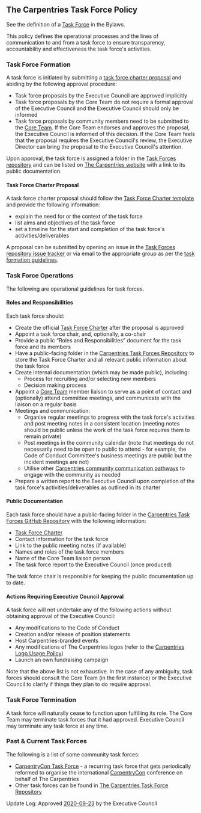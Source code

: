 ## The Carpentries Task Force Policy

See the definition of a [Task Force](https://docs.carpentries.org/topic_folders/governance/bylaws.html#committees-and-task-forces)
in the Bylaws. 

This policy defines the operational processes and the lines of communication to and from a task force
to ensure transparency, accountability and effectiveness the task force's activities.

### Task Force Formation                                             
A task force is initiated by submitting a [task force charter proposal](#task-force-charter-proposal) and abiding by the following approval procedure:

- Task force proposals by the Executive Council are approved implicitly
- Task force proposals by the Core Team do not require a formal approval of the Executive Council and the Executive Council should only be informed
- Task force proposals by community members need to be submitted to the [Core Team](mailto:team@carpentries.org).
  If the Core Team endorses and approves the proposal, the Executive Council is informed of this decision. If the Core 
Team feels that the proposal requires the Executive Council's review, 
the Executive Director can bring the proposal to the Executive Council's attention.

Upon approval, the task force is assigned a folder in the 
[Task Forces repository](https://github.com/carpentries/task-forces) and can be 
listed on [The Carpentries website](https://carpentries.org/committees/) with a link to its public documentation.

#### Task Force Charter Proposal
A task force charter proposal should follow the [Task Force Charter template](https://github.com/carpentries/task-forces/blob/master/task-force-charter-template.md) 
and provide the following information:

- explain the need for or the context of the task force
- list aims and objectives of the task force
- set a timeline for the start and completion of the task force's activities/deliverables

A proposal can be submitted by opening an issue in the [Task Forces repository issue tracker](https://github.com/carpentries/task-forces/issues)
or via email to the appropriate group as per the [task formation guidelines](#task-force-formation). 

### Task Force Operations
The following are operational guidelines for task forces.

#### Roles and Responsibilities
Each task force should:
- Create the official [Task Force Charter](https://github.com/carpentries/task-forces/blob/master/task-force-charter-template.md) after the proposal is approved
- Appoint a task force chair, and, optionally, a co-chair
- Provide a public “Roles and Responsibilities” document for the task force and its members
- Have a public-facing folder in the [Carpentries Task Forces Repository](https://github.com/carpentries/task-forces) to store the Task Force Charter and all relevant public information about the task force
- Create internal documentation (which may be made public), including:
  - Process for recruiting and/or selecting new members
  - Decision making process
- Appoint a [Core Team](https://carpentries.org/team/) member liaison to serve as a point of contact and (optionally) attend committee meetings, and
  communicate with the liaison on a regular basis
- Meetings and communication:
  - Organise regular meetings to progress with the task force's activities and post meeting notes in a consistent location (meeting notes should be public unless the work of the task force requires them to remain private)
  - Post meetings in the community calendar (note that meetings do not necessarily need to be open to public to attend - for example, the Code of Conduct Committee's
    business meetings are public but the incident meetings are not)
  - Utilise other [Carpentries community communication pathways](https://docs.carpentries.org/topic_folders/communications/index.html) to engage with the community as needed
- Prepare a written report to the Executive Council upon completion of the task force's activities/deliverables as outlined in its charter

#### Public Documentation
Each task force should have a public-facing folder in the 
[Carpentries Task Forces GitHub Repository](https://github.com/carpentries/task-forces) with the following information:

- [Task Force Charter](https://github.com/carpentries/task-forces/blob/master/task-force-charter-template.md)
- Contact information for the task force
- Link to the public meeting notes (if available)
- Names and roles of the task force members
- Name of the Core Team liaison person
- The task force report to the Executive Council (once produced)

The task force chair is responsible for keeping the public documentation up to date.

#### Actions Requiring Executive Council Approval
A task force will not undertake any of the following actions without obtaining approval of the Executive Council:

- Any modifications to the Code of Conduct
- Creation and/or release of position statements
- Host Carpentries-branded events
- Any modifications of The Carpentries logos (refer to the [Carpentries Logo Usage Policy](https://docs.carpentries.org/topic_folders/communications/resources/logos.html))
- Launch an own fundraising campaign

Note that the above list is not exhaustive. In the case of any ambiguity, task forces should consult the Core Team (in the first instance) or the
Executive Council to clarify if things they plan to do require approval.

### Task Force Termination
A task force will naturally cease to function upon fulfilling its role. 
The Core Team may terminate task forces that it had approved.
Executive Council may terminate any task force at any time.

### Past & Current Task Forces
The following is a list of some community task forces:

- [CarpentryCon Task Force](https://carpentries.org/carp-con-tf/) - a recurring task force that gets periodically 
reformed to organise the international [CarpentryCon](https://carpentries.org) conference on behalf of The Carpentries
- Other task forces can be found in [The Carpentries Task Force Repository](https://github.com/carpentries/task-forces)


Update Log:
Approved [2020-09-23](https://github.com/carpentries/executive-council-info/issues/44) by the Executive Council 

